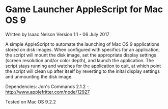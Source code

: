 # Game Launcher AppleScript for Mac OS 9
Written by Isaac Nelson
Version 1.1 - 06 July 2017

A simple AppleScript to automate the launching of Mac OS 9 applications stored on disk images. When configured with specifics for an application, the script will mount the disk image, set the appropriate display settings (screen resolution and/or color depth), and launch the application. The script stays running and watches for the application to quit, at which point the script will clean up after itself by reverting to the inital display settings and unmounting the disk image.

Dependencies: Jon's Commands 2.1.2 - http://www.applefritter.com/node/12927

Tested on Mac OS 9.2.2
